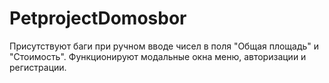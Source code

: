 # PetprojectDomosbor
Присутствуют баги при ручном вводе чисел в поля "Общая площадь" и "Стоимость".
Функционируют модальные окна меню, авторизации и регистрации.
